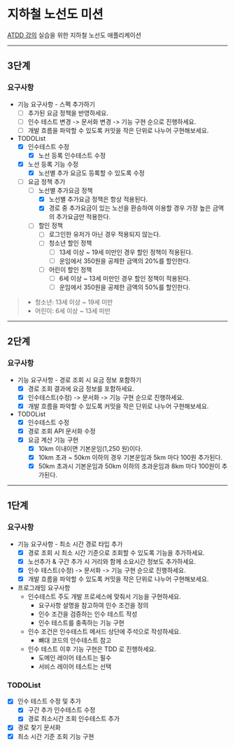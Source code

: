 # 지하철 노선도 미션
[ATDD 강의](https://edu.nextstep.camp/c/R89PYi5H) 실습을 위한 지하철 노선도 애플리케이션

---

## 3단계

### 요구사항

- 기능 요구사항 - 스펙 추가하기
  - [ ] 추가된 요금 정책을 반영하세요.
  - [ ] 인수 테스트 변경 -> 문서화 변경 -> 기능 구현 순으로 진행하세요.
  - [ ] 개발 흐름을 파악할 수 있도록 커밋을 작은 단위로 나누어 구현해보세요.
- TODOList
  - [X] 인수테스트 수정
    - [X] 노선 등록 인수테스트 수정
  - [X] 노선 등록 기능 수정
    - [X] 노선별 추가 요금도 등록할 수 있도록 수정
  - [ ] 요금 정책 추가
    - [ ] 노선별 추가요금 정책
      - [X] 노선별 추가요금 정책은 항상 적용된다.
      - [X] 경로 중 추가요금이 있는 노선을 환승하여 이용할 경우 가장 높은 금액의 추가요금만 적용한다.
    - [ ] 할인 정책
      - [ ] 로그인한 유저가 아닌 경우 적용되지 않는다.
      - [ ] 청소년 할인 정책
        - [ ] 13세 이상 ~ 19세 미만인 경우 할인 정책이 적용된다.
        - [ ] 운임에서 350원을 공제한 금액의 20%를 할인한다.
      - [ ] 어린이 할인 정책
        - [ ] 6세 이상 ~ 13세 미만인 경우 할인 정책이 적용된다.
        - [ ] 운임에서 350원을 공제한 금액의 50%를 할인한다.
> - 청소년: 13세 이상 ~ 19세 미만
> - 어린이: 6세 이상 ~ 13세 미만
---

## 2단계

### 요구사항

- 기능 요구사항 - 경로 조회 시 요금 정보 포함하기
  - [X] 경로 조회 결과에 요금 정보를 포함하세요.
  - [X] 인수테스트(수정) -> 문서화 -> 기능 구현 순으로 진행하세요.
  - [X] 개발 흐름을 파악할 수 있도록 커밋을 작은 단위로 나누어 구현해보세요.

- TODOList
  - [X] 인수테스트 수정
  - [X] 경로 조회 API 문서화 수정
  - [X] 요금 계산 기능 구현
    - [X] 10km 이내이면 기본운임(1,250 원)이다.
    - [X] 10km 초과 ~ 50km 이하의 경우 기본운임과 5km 마다 100원 추가된다.
    - [X] 50km 초과시 기본운임과 50km 이하의 초과운임과 8km 마다 100원이 추가된다.

---

## 1단계

### 요구사항

- 기능 요구사항 - 최소 시간 경로 타입 추가
  - [X] 경로 조회 시 최소 시간 기준으로 조회할 수 있도록 기능을 추가하세요.
  - [X] 노선추가 & 구간 추가 시 거리와 함께 소요시간 정보도 추가하세요.
  - [X] 인수 테스트(수정) -> 문서화 -> 기능 구현 순으로 진행하세요.
  - [X] 개발 흐름을 파악할 수 있도록 커밋을 작은 단위로 나누어 구현해보세요.

- 프로그래밍 요구사항
  - 인수테스트 주도 개발 프로세스에 맞춰서 기능을 구현하세요.
    - 요구사항 설명을 참고하여 인수 조건을 정의
    - 인수 조건을 검증하는 인수 테스트 작성
    - 인수 테스트를 충족하는 기능 구현
  - 인수 조건은 인수테스트 메서드 상단에 주석으로 작성하세요.
    - 뼈대 코드의 인수테스트 참고
  - 인수 테스트 이후 기능 구현은 TDD 로 진행하세요.
    - 도메인 레이어 테스트는 필수
    - 서비스 레이어 테스트는 선택

### TODOList

- [X] 인수 테스트 수정 및 추가
  - [X] 구간 추가 인수테스트 수정
  - [X] 경로 최소시간 조회 인수테스트 추가
- [X] 경로 찾기 문서화
- [X] 최소 시간 기준 조회 기능 구현